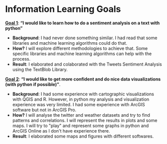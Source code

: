 # Information Learning Goals

[**Goal 1**](https://github.com/gerardathletics/SmartEnvironments-PersonalPortfolio/tree/master/Information/Goal-1): **“I would like to learn how to do a sentiment analysis on a text with python”** 
  * **Background**: I had never done something similar. I had read that some libraries and machine learning algorithms could do that. 
  * **How?** I will explore different methodologies to achieve that. Some specific libraries and machine learning algorithms can help with the process.
  * **Result**: I elaborated and colaborated with the Tweets Sentiment Analysis using the TextBlob Library. 

[**Goal 2**](https://github.com/gerardathletics/SmartEnvironments-PersonalPortfolio/tree/master/Information/Goal-2): **“I would like to get more confident and do nice data visualizations (with python if possible)”**. 
 * **Background**: I had some experience with cartographic visualizations with QGIS and R. However, in python my analysis and visualization experience was very limited. I had some experience with ArcGIS software but not in ArcGIS Pro.
 * **How?** I will analyse the twitter and weather datasets and try to find patterns and correlations. I will represent the results in plots and some maps. I will try to "play" and represent some graphs in python and ArcGIS Online as I don't have experience there.
 * **Result**: I elaborated some maps and figures with different softwares. 
